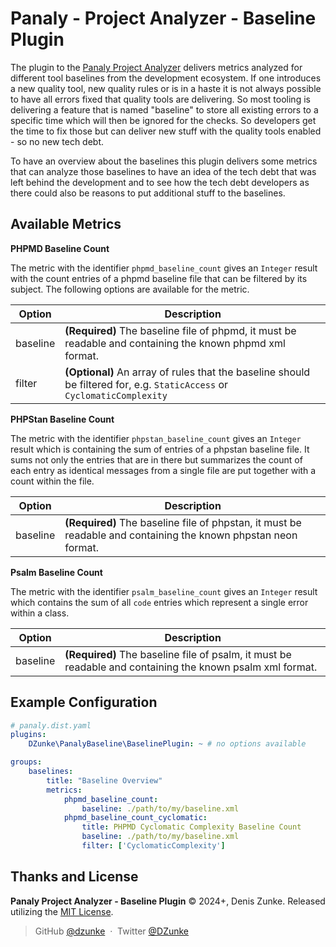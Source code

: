 # Panaly - Project Analyzer - Baseline Plugin

The plugin to the [Panaly Project Analyzer](https://github.com/DZunke/panaly) delivers metrics analyzed for different tool baselines from the
development ecosystem. If one introduces a new quality tool, new quality rules or is in a haste it is not always
possible to have all errors fixed that quality tools are delivering. So most tooling is delivering a feature that is
named "baseline" to store all existing errors to a specific time which will then be ignored for the checks. So 
developers get the time to fix those but can deliver new stuff with the quality tools enabled - so no new tech debt.

To have an overview about the baselines this plugin delivers some metrics that can analyze those baselines to have an
idea of the tech debt that was left behind the development and to see how the tech debt developers as there could
also be reasons to put additional stuff to the baselines. 

## Available Metrics

**PHPMD Baseline Count**

The metric with the identifier `phpmd_baseline_count` gives an `Integer` result with the count entries of a
phpmd baseline file that can be filtered by its subject. The following options are available for the metric.

| Option   | Description                                                                                                              |
|----------|--------------------------------------------------------------------------------------------------------------------------|
| baseline | **(Required)** The baseline file of phpmd, it must be readable and containing the known phpmd xml format.                | 
| filter   | **(Optional)** An array of rules that the baseline should be filtered for, e.g. `StaticAccess` or `CyclomaticComplexity` |

**PHPStan Baseline Count**

The metric with the identifier `phpstan_baseline_count` gives an `Integer` result which is containing the sum of entries
of a phpstan baseline file. It sums not only the entries that are in there but summarizes the count of each entry
as identical messages from a single file are put together with a count within the file. 

| Option   | Description                                                                                                    |
|----------|----------------------------------------------------------------------------------------------------------------|
| baseline | **(Required)** The baseline file of phpstan, it must be readable and containing the known phpstan neon format. | 

**Psalm Baseline Count**

The metric with the identifier `psalm_baseline_count` gives an `Integer` result which contains the sum of all `code` entries
which represent a single error within a class. 

| Option   | Description                                                                                               |
|----------|-----------------------------------------------------------------------------------------------------------|
| baseline | **(Required)** The baseline file of psalm, it must be readable and containing the known psalm xml format. | 

## Example Configuration

```yaml
# panaly.dist.yaml
plugins:
    DZunke\PanalyBaseline\BaselinePlugin: ~ # no options available

groups:
    baselines:
        title: "Baseline Overview"
        metrics:
            phpmd_baseline_count:
                baseline: ./path/to/my/baseline.xml
            phpmd_baseline_count_cyclomatic:
                title: PHPMD Cyclomatic Complexity Baseline Count
                baseline: ./path/to/my/baseline.xml
                filter: ['CyclomaticComplexity']
```

## Thanks and License

**Panaly Project Analyzer - Baseline Plugin** © 2024+, Denis Zunke. Released utilizing
the [MIT License](https://mit-license.org/).

> GitHub [@dzunke](https://github.com/DZunke) &nbsp;&middot;&nbsp;
> Twitter [@DZunke](https://twitter.com/DZunke)
